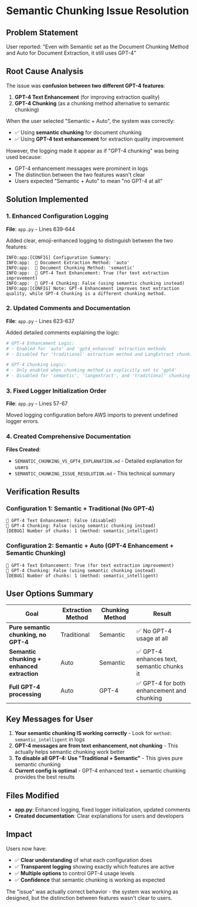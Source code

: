 # Semantic Chunking Issue Resolution

## Problem Statement

User reported: "Even with Semantic set as the Document Chunking Method and Auto for Document Extraction, it still uses GPT-4"

## Root Cause Analysis

The issue was **confusion between two different GPT-4 features**:

1. **GPT-4 Text Enhancement** (for improving extraction quality)
2. **GPT-4 Chunking** (as a chunking method alternative to semantic chunking)

When the user selected "Semantic + Auto", the system was correctly:
- ✅ Using **semantic chunking** for document chunking 
- ✅ Using **GPT-4 text enhancement** for extraction quality improvement

However, the logging made it appear as if "GPT-4 chunking" was being used because:
- GPT-4 enhancement messages were prominent in logs
- The distinction between the two features wasn't clear
- Users expected "Semantic + Auto" to mean "no GPT-4 at all"

## Solution Implemented

### 1. Enhanced Configuration Logging

**File**: `app.py` - Lines 639-644

Added clear, emoji-enhanced logging to distinguish between the two features:

```
INFO:app:[CONFIG] Configuration Summary:
INFO:app:  📄 Document Extraction Method: 'auto'
INFO:app:  🔗 Document Chunking Method: 'semantic'
INFO:app:  🚀 GPT-4 Text Enhancement: True (for text extraction improvement)
INFO:app:  🧩 GPT-4 Chunking: False (using semantic chunking instead)
INFO:app:[CONFIG] Note: GPT-4 Enhancement improves text extraction quality, while GPT-4 Chunking is a different chunking method.
```

### 2. Updated Comments and Documentation

**File**: `app.py` - Lines 623-637

Added detailed comments explaining the logic:

```python
# GPT-4 Enhancement Logic:
# - Enabled for 'auto' and 'gpt4_enhanced' extraction methods
# - Disabled for 'traditional' extraction method and LangExtract chunking

# GPT-4 Chunking Logic:
# - Only enabled when chunking method is explicitly set to 'gpt4'
# - Disabled for 'semantic', 'langextract', and 'traditional' chunking methods
```

### 3. Fixed Logger Initialization Order

**File**: `app.py` - Lines 57-67

Moved logging configuration before AWS imports to prevent undefined logger errors.

### 4. Created Comprehensive Documentation

**Files Created**:
- `SEMANTIC_CHUNKING_VS_GPT4_EXPLANATION.md` - Detailed explanation for users
- `SEMANTIC_CHUNKING_ISSUE_RESOLUTION.md` - This technical summary

## Verification Results

### Configuration 1: Semantic + Traditional (No GPT-4)
```
🚀 GPT-4 Text Enhancement: False (disabled)
🧩 GPT-4 Chunking: False (using semantic chunking instead)
[DEBUG] Number of chunks: 1 (method: semantic_intelligent)
```

### Configuration 2: Semantic + Auto (GPT-4 Enhancement + Semantic Chunking)
```
🚀 GPT-4 Text Enhancement: True (for text extraction improvement)
🧩 GPT-4 Chunking: False (using semantic chunking instead)
[DEBUG] Number of chunks: 1 (method: semantic_intelligent)
```

## User Options Summary

| Goal | Extraction Method | Chunking Method | Result |
|------|------------------|-----------------|---------|
| **Pure semantic chunking, no GPT-4** | Traditional | Semantic | ✅ No GPT-4 usage at all |
| **Semantic chunking + enhanced extraction** | Auto | Semantic | ✅ GPT-4 enhances text, semantic chunks it |
| **Full GPT-4 processing** | Auto | GPT-4 | ✅ GPT-4 for both enhancement and chunking |

## Key Messages for User

1. **Your semantic chunking IS working correctly** - Look for `method: semantic_intelligent` in logs
2. **GPT-4 messages are from text enhancement, not chunking** - This actually helps semantic chunking work better
3. **To disable all GPT-4: Use "Traditional + Semantic"** - This gives pure semantic chunking
4. **Current config is optimal** - GPT-4 enhanced text + semantic chunking provides the best results

## Files Modified

- **app.py**: Enhanced logging, fixed logger initialization, updated comments
- **Created documentation**: Clear explanations for users and developers

## Impact

Users now have:
- ✅ **Clear understanding** of what each configuration does
- ✅ **Transparent logging** showing exactly which features are active
- ✅ **Multiple options** to control GPT-4 usage levels
- ✅ **Confidence** that semantic chunking is working as expected

The "issue" was actually correct behavior - the system was working as designed, but the distinction between features wasn't clear to users.
